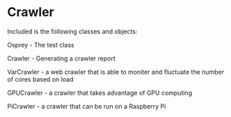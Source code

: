 Crawler
=======

Included is the following classes and objects:

Osprey - The test class

Crawler - Generating a crawler report

VarCrawler - a web crawler that is able to moniter and fluctuate the number of cores based on load

GPUCrawler - a crawler that takes advantage of GPU computing

PiCrawler - a crawler that can be run on a Raspberry Pi
